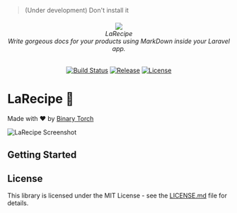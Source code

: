 > (Under development) Don't install it

<h6 align="center">
    <img src="https://raw.githubusercontent.com/saleem-hadad/LaRecipe/master/publishable/assets/images/larecipe.png"/>
    <br/>
    LaRecipe
    <br/>
    Write gorgeous docs for your products using MarkDown inside your Laravel app.
</h6>

<p align="center">
<a href="https://travis-ci.org/saleem-hadad/LaRecipe"><img src="https://travis-ci.org/saleem-hadad/LaRecipe.svg" alt="Build Status"></a>
<a href="https://github.com/saleem-hadad/LaRecipe"><img src="https://img.shields.io/github/release/saleem-hadad/LaRecipe.svg" alt="Release"></a>
<a href="https://github.com/saleem-hadad/LaRecipe"><img src="https://poser.pugx.org/laravel/framework/license.svg" alt="License"></a>
</p>


# LaRecipe 🍪

Made with ❤️ by [Binary Torch](binary-torch.com)

![LaRecipe Screenshot](#)

## Getting Started


## License

This library is licensed under the MIT License - see the [LICENSE.md](LICENSE) file for details.
